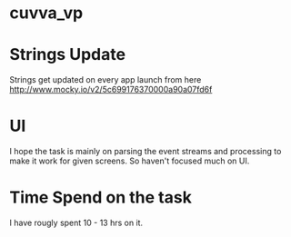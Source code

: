 # cuvva_vp

# Strings Update
   Strings get updated on every app launch from here http://www.mocky.io/v2/5c699176370000a90a07fd6f

# UI
   I hope the task is mainly on parsing the event streams and processing to make it work for given screens. So haven't focused much on UI.   
   
# Time Spend on the task
   I have rougly spent 10 - 13 hrs on it.
   
